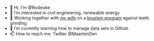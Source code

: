 - 👋 Hi, I’m @Rodeobe
- 👀 I’m interested in civil engineering, renewable energy
- 🦷 Working together with [my wife](https://www.fienjonnaert.be) on a [bruxism program](https://www.spineo.org) against teeth grinding
- 🌱 I’m currently learning how to manage data sets in Github
- 📫 How to reach me: Twitter @MaartenDen

<!---
Rodeobe/Rodeobe is a ✨ special ✨ repository because its `README.md` (this file) appears on your GitHub profile.
You can click the Preview link to take a look at your changes.
--->
